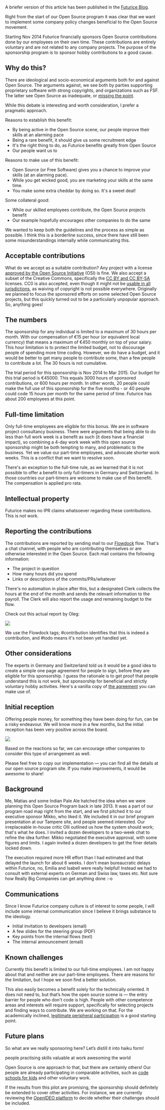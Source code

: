 
A briefer version of this article has been published in the [Futurice Blog](http://futurice.com/blog/sponsoring-free-time-open-source-activities "Futurice Blog").

Right from the start of our Open Source program it was clear that we want to implement some company policy changes beneficial to the Open Source movement.

Starting Nov 2014 Futurice financially sponsors Open Source contributions done by our employees on their own time. These contributions are entirely voluntary and are not related to any company projects. The purpose of the sponsorship program is to sponsor hobby contributions to a good cause.

Why do this?
------------

There are ideological and socio-economical arguments both for and against Open Source. The arguments against, we see both by parties supporting proprietary software with strong copyrights, and organizations such as FSF. The latter see Open Source as inadequate, or [missing the point](https://www.gnu.org/philosophy/open-source-misses-the-point.html).

While this debate is interesting and worth consideration, I prefer a pragmatic approach.

Reasons to establish this benefit:

* By being active in the Open Source scene, our people improve their skills at an alarming pace
* Being a rare benefit, it should give us some recruitment edge
* It's the right thing to do, as Futurice benefits greatly from Open Source
* Our people want us to

Reasons to make use of this benefit:

* Open Source (or Free Software) gives you a chance to improve your skills (at an alarming pace).
* While you get wicked good, you are marketing your skills at the same time.
* You make some extra cheddar by doing so. It's a sweet deal!

Some collateral good:

* While our skilled employees contribute, the Open Source projects benefit
* Our example hopefully encourages other companies to do the same

We wanted to keep both the guidelines and the process as simple as possible. I think this is a borderline success, since there have still been some misunderstandings internally while communicating this. 

Acceptable contributions
------------------------

What do we accept as a suitable contribution? Any project with a license [approved by the Open Source Initiative](http://opensource.org/licenses) (OSI) is fine. We also accept a subset of the Creative Commons, specifically the [CC BY and CC BY-SA](https://creativecommons.org/licenses/) licenses. CC0 is also accepted, even though it might not be [usable in all jurisdictions](http://opensource.org/faq#cc-zero), as waiving of copyright is not possible everywhere. Originally we planned to focus the sponsored efforts on some selected Open Source projects, but this quickly turned out to be a particularly unpopular approach. So, anything goes!

The numbers
-----------

The sponsorship for any individual is limited to a maximum of 30 hours per month. With our compensation of €15 per hour (or equivalent local currency) that means a maximum of €450 monthly on top of your salary. This hour limitation is to protect the limited budget, not to discourage people of spending more time coding. However, we do have a budget, and it would be better to get many people to contribute some, than a few people to contribute a lot. The 30 hours is not cumulative.

The trial period for this sponsorship is Nov 2014 to Mar 2015. Our budget for this trial period is €45000. This equals 3000 hours of sponsored contributions, or 600 hours per month. In other words, 20 people could make the full use of this sponsorship for the five months - or 40 people could code 15 hours per month for the same period of time. Futurice has about 200 employees at this point.

Full-time limitation
--------------------

Only full-time employees are eligible for this bonus. We are in software project consultancy business. There were arguments that being able to do less than full work week is a benefit as such (it does have a financial impact), so combining a 4-day work week with this open source sponsorship might be both tempting to many, and problematic to the business. Yet we value our part-time employees, and advocate shorter work weeks. This is a conflict that we want to resolve soon. 

There's an exception to the full-time rule, as we learned that it is not possible to offer a benefit to only full-timers in Germany and Switzerland. In those countries our part-timers are welcome to make use of this benefit. The compensation is applied pro rata. 

Intellectual property 
---------------------

Futurice makes no IPR claims whatsoever regarding these contributions. This is not work.

Reporting the contributions
---------------------------

The contributions are reported by sending mail to our [Flowdock](http://www.flowdock.com "Flowdock") flow. That's a chat channel, with people who are contributing themselves or are otherwise interested in the Open Source. Each mail contains the following information:

* The project in question
* How many hours did you spend
* Links or descriptions of the commits/PRs/whatever

There's no automation in place after this, but a designated Clerk collects the hours at the end of the month and sends the relevant information to the payroll. The Clerk will also report the usage and remaining budget to the flow. 

Check out this actual report by Oleg:

<div class="row text-center">
    <div class="col-sm-7">
        <img class="padded-img" src="/assets/img/contr.png" />
    </div>
</div>

We use the Flowdock tags; #contribution identifies that this is indeed a contribution, and #todo means it's not been yet handled yet.

Other considerations
--------------------

The experts in Germany and Switzerland told us it would be a good idea to create a simple one page agreement for people to sign, before they are eligible for this sponsorship. I guess the rationale is to get proof that people understand this is not work, but sponsorship for beneficial and strictly voluntary hobby activities. Here's a vanilla copy of [the agreement](http://www.spiceprogram.org/assets/docs/ODT-sponsorship-agreement-vanilla.odt) you can make use of. 

Initial reception
-----------------

Offering people money, for something they have been doing for fun, can be a risky endeavour. We will know more in a few months, but the initial reception has been very positive across the board.

<div class="row text-center">
    <div class="col-sm-7">
        <img class="padded-img" src="/assets/img/twitter.png" />
    </div>
</div>

Based on the reactions so far, we can encourage other companies to consider this type of arrangement as well.

Please feel free to copy our implementation — you can find all the details at our open source program site. If you make improvements, it would be awesome to share!

Background
----------

Me, Matias and some Indian Pale Ale hatched the idea when we were planning this Open Source Program back in late 2013. It was a part of our program road map right from the start, and we first pitched it to our executive sponsor Mikko, who liked it. We included it in our brief program presentation at our Tampere site, and people seemed interested. Our irreplaceable in-house critic Olli outlined us how the system should work; that's what he does. I invited a dozen developers to a two-week chat to refine the idea further. Mikko negotiated the executive approval, with some figures and limits. I again invited a dozen developers to get the finer details locked down. 

The execution required more HR effort than I had estimated and that delayed the launch for about 6 weeks. I don't mean bureaucratic delays within Futurice, no, Emilia and Isabell were really helpful! Instead we had to consult with external experts on German and Swiss law, taxes etc. Not sure how Really Big Companies can get anything done :-o

Communications
--------------

Since I know Futurice company culture is of interest to some people, I will include some internal communication since I believe it brings substance to the ideology.

* Initial invitation to developers (email)
* A few slides for the steering group (PDF)
* Key points from the internal flows (text)
* The internal announcement (email)

Known challenges
----------------

Currently this benefit is limited to our full-time employees. I am not happy about that and neither are our part-time employees. There are reasons for the limitation, but I hope we soon find a better solution.

This also easily becomes a benefit solely for the technically oriented. It does not need to, but that’s how the open source scene is — the entry barrier for people who don't code is high. People with other competence areas and interests will require support, specifically for selecting projects and finding ways to contribute. We are working on that. For the academically inclined, [legitimate peripheral participation](http://en.wikipedia.org/wiki/Legitimate_peripheral_participation) is a good starting point.

Future plans
------------

So what are we really sponsoring here? Let’s distill it into haiku form!

   people practising
   skills valuable at work
   awesoming the world

Open Source is one approach to that, but there are certainly others! Our people are already participating in comparable activities, such as [code schools for kids](http://futurice.com/blog/introducing-children-to-the-joy-of-programming) and other voluntary work.

If the results from this pilot are promising, the sponsorship should definitely be extended to cover other activities. For instance, we are currently reviewing the [OpenIDEO platform](https://openideo.com/) to decide whether their challenges should be included.
